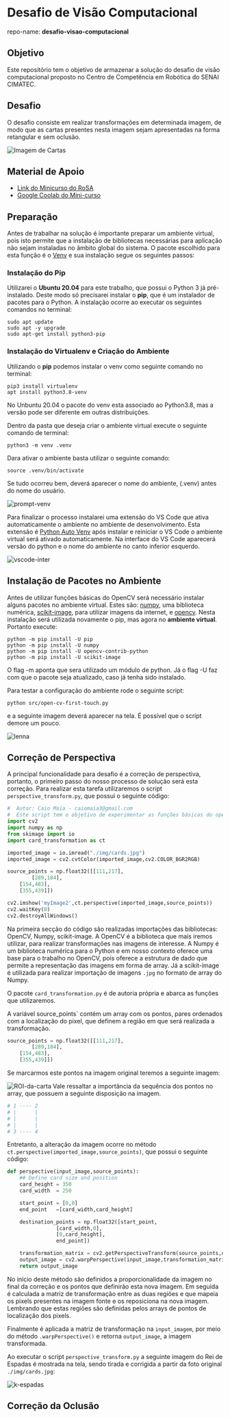 # Desafio de Visão Computacional
repo-name: **desafio-visao-computacional**

## Objetivo

Este repositório tem o objetivo de armazenar a solução do desafio de visão computacional proposto no Centro de Competência em Robótica do SENAI CIMATEC.

## Desafio

O desafio consiste em realizar transformações em determinada imagem, de modo que as cartas presentes nesta imagem sejam apresentadas na forma retangular e sem oclusão.

![Imagem de Cartas](img/cards.jpg)


## Material de Apoio

- [Link do Minicurso do RoSA](https://github.com/Brazilian-Institute-of-Robotics/bir-mini-robotic-vision/tree/presentation)
- [Google Coolab do Mini-curso](https://colab.research.google.com/drive/1ozEWpFhsqHC6vI3QS-IxH6HThysonxKq)


## Preparação

Antes de trabalhar na solução é importante preparar um ambiente virtual, pois isto permite que a instalação de bibliotecas necessárias para aplicação não sejam instaladas no âmbito global do sistema.
O pacote escolhido para esta função é o [Venv](https://docs.python.org/3/library/venv.html) e sua instalação segue os seguintes passos:

### Instalação do Pip

Utilizarei o **Ubuntu 20.04** para este trabalho, que possui o Python 3 já pré-instalado. Deste modo só precisarei instalar o **pip**, que é um instalador de pacotes para o Python. A instalação ocorre ao executar os seguintes comandos no terminal:

```console
sudo apt update
sudo apt -y upgrade
sudo apt-get install python3-pip
```
### Instalação do Virtualenv e Criação do Ambiente

Utilizando o **pip** podemos instalar o venv como seguinte comando no terminal:

```console
pip3 install virtualenv
apt install python3.8-venv
```
No Unbuntu 20.04 o pacote do venv esta associado ao Python3.8, mas a versão pode ser diferente em outras distribuições.

Dentro da pasta que deseja criar o ambiente virtual execute o seguinte comando de terminal:
```console
python3 -m venv .venv
```
Dara ativar o ambiente basta utilizar o  seguinte comando:
```console
source .venv/bin/activate
```
Se tudo ocorreu bem, deverá aparecer o nome do ambiente, (.venv) antes do nome do usuário.

![prompt-venv](img/readme/prompt.png)

Para finalizar o processo instalarei uma extensão do VS Code que ativa automaticamente o ambiente no ambiente de desenvolvimento. Esta extensão é [Python Auto Venv](https://marketplace.visualstudio.com/items?itemName=whinarn.python-auto-venv) após instalar e reiniciar o VS Code o ambiente virtual será ativado automaticamente. Na interface do VS Code aparecerá versão do python e o nome do ambiente no canto inferior esquerdo.

![vscode-inter](img/readme/vscode-interface.png)


## Instalação de Pacotes no Ambiente

Antes de utilizar funções básicas do OpenCV será necessário instalar alguns pacotes no ambiente virtual. Estes são: [numpy](https://numpy.org/), uma biblioteca numérica, [scikit-image](https://scikit-image.org/), para utilizar imagens da internet, e [opencv](https://opencv.org/). Nesta instalação será utilizada novamente o pip, mas agora no **ambiente virtual**. Portanto execute:

```console
python -m pip install -U pip
python -m pip install -U numpy
python -m pip install -U opencv-contrib-python
python -m pip install -U scikit-image
```

O flag -m aponta que sera utilizado um módulo de python. Já o flag -U faz com que o pacote seja atualizado, caso já tenha sido instalado.

Para testar a configuração do ambiente rode o seguinte script:
```console
python src/open-cv-first-touch.py
```
e a seguinte imagem deverá aparecer na tela. É possível que o script demore um pouco.

![lenna](img/readme/lenna.png)


## Correção de Perspectiva


A principal funcionalidade para  desafio é a correção de perspectiva, portanto, o primeiro passo do nosso processo de solução será esta correção.
Para realizar esta tarefa utilizaremos o script ``perspective_transform.py``, que possui o seguinte código:

```python
#  Autor: Caio Maia - caiomaia3@gmail.com
#  Este script tem o objetivo de experimentar as funções básicas do open-cv
import cv2
import numpy as np
from skimage import io
import card_transformation as ct

imported_image = io.imread("./img/cards.jpg")
imported_image = cv2.cvtColor(imported_image,cv2.COLOR_BGR2RGB)

source_points = np.float32([[111,217],
        [289,184],
	[154,483],
	[355,439]])

cv2.imshow('myImage2',ct.perspective(imported_image,source_points))
cv2.waitKey(0) 
cv2.destroyAllWindows()
```

Na primeira secção do código são realizadas importações das bibliotecas: OpenCV, Numpy, scikit-image. A OpenCV é a biblioteca que mais iremos utilizar, para realizar transformações nas imagens de interesse. A Numpy é um biblioteca numérica para o Python e em nosso contexto oferece uma base para o trabalho no OpenCV, pois oferece a estrutura de dado que permite a representação das imagens em forma de array. Já a scikit-image é utilizada para realizar importação de imagens ``.jpg`` no formato de array do Numpy.

O pacote ``card_transformation.py`` é de autoria própria e abarca as funções que utilizaremos.

A variável source_points` contém um array com os pontos, pares ordenados com a localização do pixel, que definem a região em que será realizada a transformação.

```python
source_points = np.float32([[111,217],
        [289,184],
	[154,483],
	[355,439]])
```
Se marcarmos este pontos na imagem original teremos a seguinte imagem:

![ROI-da-carta](/img/ROI.png)
 Vale ressaltar a importância da sequência dos pontos no array, que possuem a seguinte disposição na imagem.

```python
# 1 ---- 2
# |      |
# |      |
# |      |
# 3 ---- 4
```
Entretanto, a alteração da imagem ocorre no método ``ct.perspective(imported_image,source_points)``, que possui o seguinte código:

```python
def perspective(input_image,source_points):
	## Define card size and position
	card_height = 350
	card_width  = 250

	start_point = [0,0]
	end_point   =[card_width,card_height]

	destination_points = np.float32([start_point,
				[card_width,0],
				[0,card_height],
				end_point])

	transformation_matrix = cv2.getPerspectiveTransform(source_points,destination_points)
	output_image = cv2.warpPerspective(input_image,transformation_matrix,(card_width,card_height))
	return output_image
```

No início deste método são definidos a proporcionalidade da imagem no final da correção e os pontos que definirão esta nova imagem. Em seguida é calculada a matriz de transformação entre as duas regiões e que mapeia os pixels presentes na imagem fonte e os reposiciona na nova imagem. Lembrando que estas regiões são definidas pelos arrays de pontos de localização dos pixels.

Finalmente é aplicada a matriz de transformação na ``input_imagem``, por meio do método ``.warpPerspective()`` e retorna ``output_image``, a imagem transformada.

Ao executar o script ``perspective_transform.py`` a seguinte imagem do Rei de Espadas é mostrada na tela, sendo tirada e corrigida a partir da foto original ``./img/cards.jpg``:

![k-espadas](img/k-espadas.png)



## Correção da Oclusão


